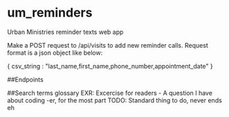 # um_reminders
Urban Ministries reminder texts web app

Make a POST request to /api/visits to add new reminder calls.
Request format is a json object like below:

{
     csv_string : "last_name,first_name,phone_number,appointment_date"
}


##Endpoints

##Search terms glossary
EXR: Excercise for readers - A question I have about coding -er, for the most part
TODO: Standard thing to do, never ends eh

